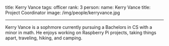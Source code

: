 title: Kerry Vance
tags: officer
rank: 3
person:
    name: Kerry Vance
    title: Project Coordinator
    image: /img/people/kerryvance.jpg

---

Kerry Vance is a sophmore currently pursuing a Bachelors in CS with a minor in math. 
He enjoys working on Raspberry Pi projects, taking things apart, traveling, hiking, and camping.

